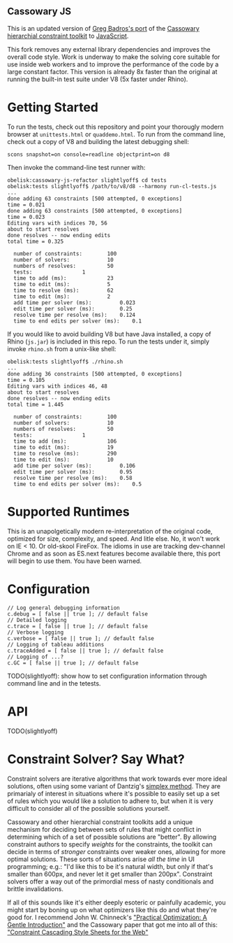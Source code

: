Cassowary JS
------------

This is an updated version of [Greg Badros's
port](http://www.badros.com/greg/cassowary/js/quaddemo.html "JS Quad Demo") of
the [Cassowary hierarchial constraint
toolkit](http://www.cs.washington.edu/research/constraints/cassowary/) to
[JavaScript](http://cassowary.cvs.sourceforge.net/viewvc/cassowary/cassowary/js/).

This fork removes any external library dependencies and improves the overall
code style. Work is underway to make the solving core suitable for use inside
web workers and to improve the performance of the code by a large constant
factor. This version is already 8x faster than the original at running the
built-in test suite under V8 (5x faster under Rhino).

Getting Started
===============

To run the tests, check out this repository and point your thorougly modern
browser at `unittests.html` or `quaddemo.html`. To run from the command line,
check out a copy of V8 and building the latest debugging shell:

`scons snapshot=on console=readline objectprint=on d8`

Then invoke the command-line test runner with:

```
obelisk:cassowary-js-refactor slightlyoff$ cd tests
obelisk:tests slightlyoff$ /path/to/v8/d8 --harmony run-cl-tests.js
...
done adding 63 constraints [500 attempted, 0 exceptions]
time = 0.021
done adding 63 constraints [500 attempted, 0 exceptions]
time = 0.023
Editing vars with indices 70, 56
about to start resolves
done resolves -- now ending edits
total time = 0.325

  number of constraints: 		100
  number of solvers: 			10
  numbers of resolves: 			50
  tests: 				1
  time to add (ms): 			23
  time to edit (ms): 			5
  time to resolve (ms): 		62
  time to edit (ms): 			2
  add time per solver (ms): 		0.023
  edit time per solver (ms): 		0.25
  resolve time per resolve (ms): 	0.124
  time to end edits per solver (ms): 	0.1
```

If you would like to avoid building V8 but have Java installed, a copy of Rhino
(`js.jar`) is included in this repo. To run the tests under it, simply invoke
`rhino.sh` from a unix-like shell:

```
obelisk:tests slightlyoff$ ./rhino.sh 
...
done adding 36 constraints [500 attempted, 0 exceptions]
time = 0.105
Editing vars with indices 46, 48
about to start resolves
done resolves -- now ending edits
total time = 1.445

  number of constraints: 		100
  number of solvers: 			10
  numbers of resolves: 			50
  tests: 				1
  time to add (ms): 			106
  time to edit (ms): 			19
  time to resolve (ms): 		290
  time to edit (ms): 			10
  add time per solver (ms): 		0.106
  edit time per solver (ms): 		0.95
  resolve time per resolve (ms): 	0.58
  time to end edits per solver (ms): 	0.5
```

Supported Runtimes
==================

This is an unapolgetically modern re-interpretation of the original code,
optimized for size, complexity, and speed. And litle else. No, it won't work on
IE < 10. Or old-skool FireFox. The idioms in use are tracking dev-channel
Chrome and as soon as ES.next features become available there, this port will
begin to use them. You have been warned.

Configuration
=============

```
// Log general debugging information
c.debug = [ false || true ]; // default false
// Detailed logging
c.trace = [ false || true ]; // default false
// Verbose logging
c.verbose = [ false || true ]; // default false
// Logging of tableau additions
c.traceAdded = [ false || true ]; // default false
// Logging of ...?
c.GC = [ false || true ]; // default false
```

TODO(slightlyoff): show how to set configuration information through command line and in the tetests.

API
===

TODO(slightlyoff)

Constraint Solver? Say What?
============================

Constraint solvers are iterative algorithms that work towards ever more ideal
solutions, often using some variant of Dantzig's [simplex
method](http://en.wikipedia.org/wiki/Simplex_algorithm). They are primarialy of
interest in situations where it's possible to easily set up a set of rules
which you would like a solution to adhere to, but when it is very difficult to
consider all of the possible solutions yourself.

Cassowary and other hierarchial constraint toolkits add a unique mechanism for
deciding between sets of rules that might conflict in determining which of a
set of possible solutions are "better". By allowing constraint authors to
specify *weights* for the constraints, the toolkit can decide in terms of
*stronger* constraints over weaker ones, allowing for more optimal solutions.
These sorts of situations arise *all the time* in UI programming; e.g.: "I'd
like this to be it's natural width, but only if that's smaller than 600px, and
never let it get smaller than 200px". Constraint solvers offer a way out of the
primordial mess of nasty conditionals and brittle invalidations.

If all of this sounds like it's either deeply esoteric or painfully academic,
you might start by boning up on what optimizers like this do and what they're
good for. I recommend John W. Chinneck's ["Practical Optimization: A Gentle
Introduction"](http://www.sce.carleton.ca/faculty/chinneck/po.html) and the
Cassowary paper that got me into all of this: ["Constraint Cascading Style
Sheets for the
Web"](http://citeseer.ist.psu.edu/viewdoc/summary?doi=10.1.1.101.4819)
